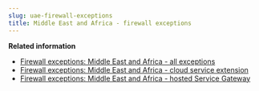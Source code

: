 ```yaml
---
slug: uae-firewall-exceptions
title: Middle East and Africa - firewall exceptions
---
```


**Related information**

- [Firewall exceptions: Middle East and Africa - all exceptions](firewall-uae-all-exceptions.md)
- [Firewall exceptions: Middle East and Africa - cloud service extension](firewall-uae-cloud-service.md)
- [Firewall exceptions: Middle East and Africa - hosted Service Gateway](firewall-uae-hosted-service.md)
